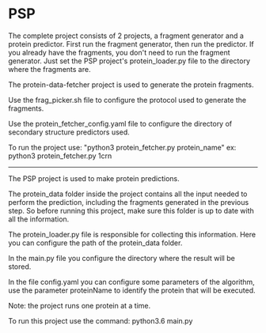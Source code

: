 # PSP
The complete project consists of 2 projects, a fragment generator and a protein predictor.
First run the fragment generator, then run the predictor.
If you already have the fragments, you don't need to run the fragment generator. Just set the PSP project's protein_loader.py file to the directory where the fragments are.


The protein-data-fetcher project is used to generate the protein fragments.

Use the frag_picker.sh file to configure the protocol used to generate the fragments.

Use the protein_fetcher_config.yaml file to configure the directory of secondary structure predictors used.

To run the project use:
"python3 protein_fetcher.py protein_name"
ex: python3 protein_fetcher.py 1crn

-----------------------------

The PSP project is used to make protein predictions.

The protein_data folder inside the project contains all the input needed to perform the prediction, including the fragments generated in the previous step. So before running this project, make sure this folder is up to date with all the information.

The protein_loader.py file is responsible for collecting this information. Here you can configure the path of the protein_data folder.

In the main.py file you configure the directory where the result will be stored.

In the file config.yaml you can configure some parameters of the algorithm, use the parameter proteinName to identify the protein that will be executed.

Note: the project runs one protein at a time.

To run this project use the command:
python3.6 main.py

